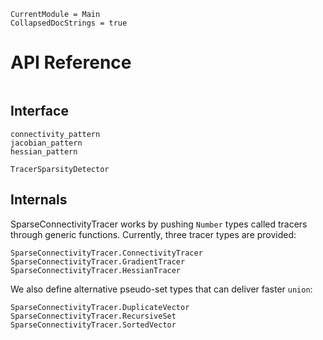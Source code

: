 
```@meta
CurrentModule = Main
CollapsedDocStrings = true
```

# API Reference
```@index
```

## Interface
```@docs
connectivity_pattern
jacobian_pattern
hessian_pattern
```
```@docs
TracerSparsityDetector
```

## Internals
SparseConnectivityTracer works by pushing `Number` types called tracers through generic functions.
Currently, three tracer types are provided:

```@docs
SparseConnectivityTracer.ConnectivityTracer
SparseConnectivityTracer.GradientTracer
SparseConnectivityTracer.HessianTracer
```

We also define alternative pseudo-set types that can deliver faster `union`:

```@docs
SparseConnectivityTracer.DuplicateVector
SparseConnectivityTracer.RecursiveSet
SparseConnectivityTracer.SortedVector
```
